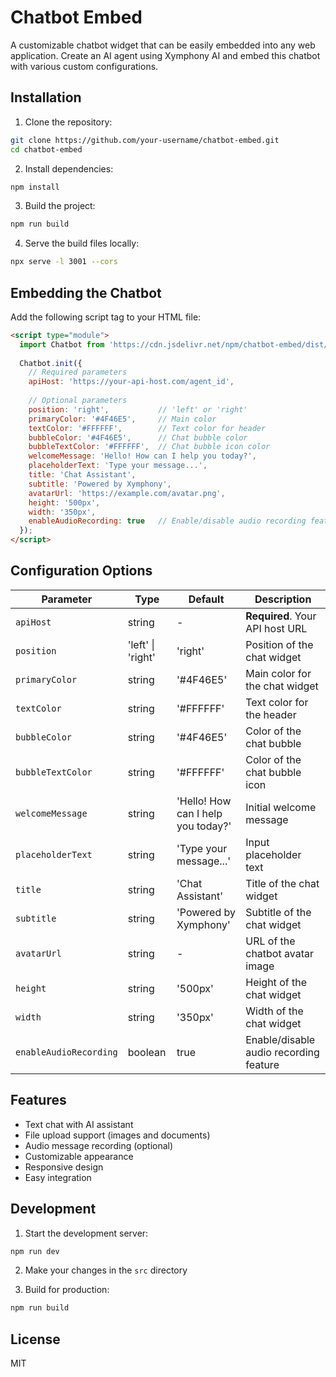 # Chatbot Embed

A customizable chatbot widget that can be easily embedded into any web application. Create an AI agent using Xymphony AI and embed this chatbot with various custom configurations.

## Installation

1. Clone the repository:
```bash
git clone https://github.com/your-username/chatbot-embed.git
cd chatbot-embed
```

2. Install dependencies:
```bash
npm install
```

3. Build the project:
```bash
npm run build
```

4. Serve the build files locally:
```bash
npx serve -l 3001 --cors
```

## Embedding the Chatbot

Add the following script tag to your HTML file:

```html
<script type="module">
  import Chatbot from 'https://cdn.jsdelivr.net/npm/chatbot-embed/dist/index.js';
  
  Chatbot.init({
    // Required parameters
    apiHost: 'https://your-api-host.com/agent_id',
    
    // Optional parameters
    position: 'right',           // 'left' or 'right'
    primaryColor: '#4F46E5',     // Main color
    textColor: '#FFFFFF',        // Text color for header
    bubbleColor: '#4F46E5',      // Chat bubble color
    bubbleTextColor: '#FFFFFF',  // Chat bubble icon color
    welcomeMessage: 'Hello! How can I help you today?',
    placeholderText: 'Type your message...',
    title: 'Chat Assistant',
    subtitle: 'Powered by Xymphony',
    avatarUrl: 'https://example.com/avatar.png',
    height: '500px',
    width: '350px',
    enableAudioRecording: true   // Enable/disable audio recording feature
  });
</script>
```

## Configuration Options

| Parameter | Type | Default | Description |
|-----------|------|---------|-------------|
| `apiHost` | string | - | **Required**. Your API host URL |
| `position` | 'left' \| 'right' | 'right' | Position of the chat widget |
| `primaryColor` | string | '#4F46E5' | Main color for the chat widget |
| `textColor` | string | '#FFFFFF' | Text color for the header |
| `bubbleColor` | string | '#4F46E5' | Color of the chat bubble |
| `bubbleTextColor` | string | '#FFFFFF' | Color of the chat bubble icon |
| `welcomeMessage` | string | 'Hello! How can I help you today?' | Initial welcome message |
| `placeholderText` | string | 'Type your message...' | Input placeholder text |
| `title` | string | 'Chat Assistant' | Title of the chat widget |
| `subtitle` | string | 'Powered by Xymphony' | Subtitle of the chat widget |
| `avatarUrl` | string | - | URL of the chatbot avatar image |
| `height` | string | '500px' | Height of the chat widget |
| `width` | string | '350px' | Width of the chat widget |
| `enableAudioRecording` | boolean | true | Enable/disable audio recording feature |

## Features

- Text chat with AI assistant
- File upload support (images and documents)
- Audio message recording (optional)
- Customizable appearance
- Responsive design
- Easy integration

## Development

1. Start the development server:
```bash
npm run dev
```

2. Make your changes in the `src` directory

3. Build for production:
```bash
npm run build
```

## License

MIT
